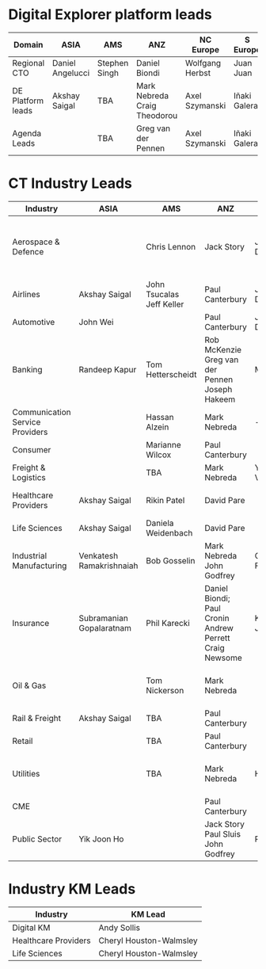 # Digital Explorer platform leads

|Domain|ASIA|AMS|ANZ|NC Europe|S Europe|UKIIMEA|Global|
|---|---|---|---|---|---|---|---|
|Regional CTO|Daniel Angelucci|Stephen Singh |Daniel Biondi|Wolfgang Herbst|Juan Juan|Sukhi Gill|Dan Hushon|
|DE Platform leads|Akshay Saigal | TBA | Mark Nebreda<br>Craig Theodorou |Axel Szymanski |Iñaki Galera |Steve Nicholls|David Stevens|
|Agenda Leads | | TBA |Greg van der Pennen|Axel Szymanski |Iñaki Galera |Ron Brown| David Stevens|

# CT Industry Leads

|Industry|ASIA|AMS|ANZ|NC Europe|S Europe|UKIIMEA|Global|
|---|---|---|---|---|---|---|---|
|Aerospace & Defence| |Chris Lennon| Jack Story | Jürgen Dettling || Ged Cunliffe<br>Phil Lathaen<br>Paul Comis||
|Airlines|Akshay Saigal|	John Tsucalas<br>Jeff Keller| Paul Canterbury | Jürgen Dettling | |||
|Automotive|John Wei|	| Paul Canterbury | Jürgen Dettling | |Jürgen Dettling||
|Banking|Randeep Kapur|Tom Hetterscheidt|Rob McKenzie<br>Greg van der Pennen<br>Joseph Hakeem<br>|Mirza Ahmad|Cesc Gudayol<br>Maria  Rodriguez<br>Agostino Rosso<br>Juan Juan|Andrew Dare|V. Balasubramanian(Bala)|
|Communication Service Providers| |Hassan Alzein| Mark Nebreda | - | | Ron Brown||
|Consumer| |Marianne Wilcox|Paul Canterbury	| |Fabrice Oudert|Stuart Lawrence||
|Freight & Logistics	||TBA |Mark Nebreda<br>|Yves Vanderbeken| |Jason Campion||
|Healthcare Providers|Akshay Saigal|Rikin Patel|David Pare ||Iñaki Galera<br>Luciano Boschetti|Stuart Lawrence|Femi Ladega|
|Life Sciences|Akshay Saigal|Daniela Weidenbach|David Pare||Iñaki Galera|Stuart Lawrence|Femi Ladega|
|Industrial Manufacturing|Venkatesh Ramakrishnaiah|Bob Gosselin|Mark Nebreda<br>John Godfrey<br/>|Chris Fangmann|Stephane Torlet|Phil Mullis||
|Insurance|Subramanian Gopalaratnam|Phil Karecki|Daniel Biondi;  Paul Cronin<br>Andrew Perrett<br>Craig Newsome|Kristian Jeeves||Maria Solano  ||
|Oil & Gas||Tom Nickerson|Mark Nebreda|||Kishore Chekuri<br>Andrew Taylor||
|Rail & Freight|	Akshay Saigal|TBA|Paul Canterbury||Yves Vanderbeken|Jason Campion||
|Retail||TBA|Paul Canterbury||Fabrice Oudert|Stuart Lawrence||
|Utilities||TBA|Mark Nebreda|Hannes Leb|Agostino Rosso<br>Juan Juan|Kishore Chekuri<br>Sai Penumuru||
|CME|||Paul Canterbury|||Ron Brown||
|Public Sector|Yik Joon Ho||Jack Story<br>Paul Sluis<br>John Godfrey<br>|Peter Grostol|Yves Vanderbeken<br>Luciano Boschetti|Ron Brown<br>Paul Teece||

# Industry KM Leads

|Industry|KM Lead|
|---|---|
|Digital KM| Andy Sollis|
|Healthcare Providers|Cheryl Houston-Walmsley|
|Life Sciences|Cheryl Houston-Walmsley|